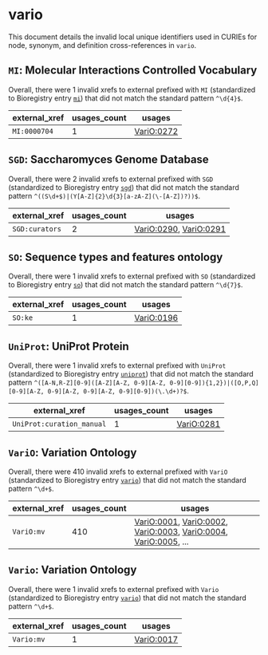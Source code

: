 # vario

This document details the invalid local unique identifiers used in CURIEs
for node, synonym, and definition cross-references in `vario`.


## `MI`: Molecular Interactions Controlled Vocabulary

Overall, there were 1 invalid
xrefs to external prefixed with `MI` (standardized to Bioregistry
entry [`mi`](https://bioregistry.io/mi)) that
did not match the standard pattern `^\d{4}$`.

| external_xref   |   usages_count | usages                                          |
|-----------------|----------------|-------------------------------------------------|
| `MI:0000704`    |              1 | [VariO:0272](https://bioregistry.io/VariO:0272) |

## `SGD`: Saccharomyces Genome Database

Overall, there were 2 invalid
xrefs to external prefixed with `SGD` (standardized to Bioregistry
entry [`sgd`](https://bioregistry.io/sgd)) that
did not match the standard pattern `^((S\d+$)|(Y[A-Z]{2}\d{3}[a-zA-Z](\-[A-Z])?))$`.

| external_xref   |   usages_count | usages                                                                                           |
|-----------------|----------------|--------------------------------------------------------------------------------------------------|
| `SGD:curators`  |              2 | [VariO:0290](https://bioregistry.io/VariO:0290), [VariO:0291](https://bioregistry.io/VariO:0291) |

## `SO`: Sequence types and features ontology

Overall, there were 1 invalid
xrefs to external prefixed with `SO` (standardized to Bioregistry
entry [`so`](https://bioregistry.io/so)) that
did not match the standard pattern `^\d{7}$`.

| external_xref   |   usages_count | usages                                          |
|-----------------|----------------|-------------------------------------------------|
| `SO:ke`         |              1 | [VariO:0196](https://bioregistry.io/VariO:0196) |

## `UniProt`: UniProt Protein

Overall, there were 1 invalid
xrefs to external prefixed with `UniProt` (standardized to Bioregistry
entry [`uniprot`](https://bioregistry.io/uniprot)) that
did not match the standard pattern `^([A-N,R-Z][0-9]([A-Z][A-Z, 0-9][A-Z, 0-9][0-9]){1,2})|([O,P,Q][0-9][A-Z, 0-9][A-Z, 0-9][A-Z, 0-9][0-9])(\.\d+)?$`.

| external_xref             |   usages_count | usages                                          |
|---------------------------|----------------|-------------------------------------------------|
| `UniProt:curation_manual` |              1 | [VariO:0281](https://bioregistry.io/VariO:0281) |

## `VariO`: Variation Ontology

Overall, there were 410 invalid
xrefs to external prefixed with `VariO` (standardized to Bioregistry
entry [`vario`](https://bioregistry.io/vario)) that
did not match the standard pattern `^\d+$`.

| external_xref   |   usages_count | usages                                                                                                                                                                                                                                                   |
|-----------------|----------------|----------------------------------------------------------------------------------------------------------------------------------------------------------------------------------------------------------------------------------------------------------|
| `VariO:mv`      |            410 | [VariO:0001](https://bioregistry.io/VariO:0001), [VariO:0002](https://bioregistry.io/VariO:0002), [VariO:0003](https://bioregistry.io/VariO:0003), [VariO:0004](https://bioregistry.io/VariO:0004), [VariO:0005](https://bioregistry.io/VariO:0005), ... |

## `Vario`: Variation Ontology

Overall, there were 1 invalid
xrefs to external prefixed with `Vario` (standardized to Bioregistry
entry [`vario`](https://bioregistry.io/vario)) that
did not match the standard pattern `^\d+$`.

| external_xref   |   usages_count | usages                                          |
|-----------------|----------------|-------------------------------------------------|
| `Vario:mv`      |              1 | [VariO:0017](https://bioregistry.io/VariO:0017) |

